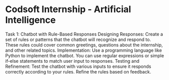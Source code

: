 # Codsoft Internship - Artificial Intelligence 
Task 1: Chatbot with Rule-Based Responses
Designing Responses: Create a set of rules or patterns that the chatbot will recognize and respond to. These rules could cover common greetings, questions about the internship, and other related topics.
Implementation: Use a programming language like Python to implement the chatbot. You can use regular expressions or simple if-else statements to match user input to responses.
Testing and Refinement: Test the chatbot with various inputs to ensure it responds correctly according to your rules. Refine the rules based on feedback.
